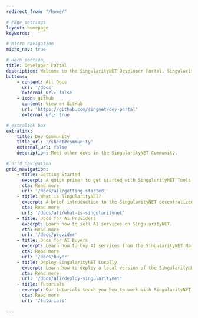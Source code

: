```yaml
---
redirect_from: "/home/"

# Page settings
layout: homepage
keywords:

# Micro navigation
micro_nav: true

# Hero section
title: Developer Portal
description: Welcome to the SingularityNET Developer Portal. SingularityNET lets anyone create, share, and monetize AI services at scale. The world’s decentralized AI network has arrived.
buttons:
    - content: All Docs
      url: '/docs'
      external_url: false
    - icon: github
      content: View on GitHub
      url: 'https://github.com/singnet/dev-portal'
      external_url: true

# extralink box
extralink:
    title: Dev Community
    title_url: '/sheet#community'
    external_url: false
    description: Meet other devs in the SingularityNET Community.

# Grid navigation
grid_navigation:
    - title: Getting Started
      excerpt: A quick primer to get started with SingularityNET Tools & Software.
      cta: Read more
      url: '/docs/all/getting-started'
    - title: What is SingularityNET?
      excerpt: A brief introduction to the SingularityNET decentralized marketplace.
      cta: Read more
      url: '/docs/all/what-is-singularitynet'
    - title: Docs for AI Providers
      excerpt: Learn how to sell AI services on SingularityNET.
      cta: Read more
      url: '/docs/provider'
    - title: Docs for AI Buyers
      excerpt: Learn how to buy AI services from the SingularityNET Marketplace.
      cta: Read more
      url: '/docs/buyer'
    - title: Deploy SingularityNET Locally
      excerpt: Learn how to deploy a local version of the SingularityNET Marketplace.
      cta: Read more
      url: '/docs/all/deploy-singularitynet'
    - title: Tutorials
      excerpt: Our tutorials teach you how to work with SingularityNET Services in various programming languages.
      cta: Read more
      url: '/tutorials'

---
```

